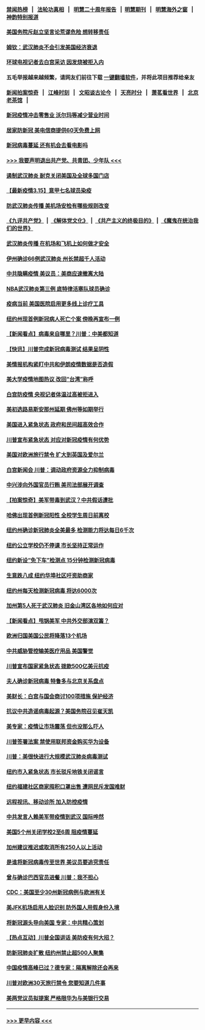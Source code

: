 #### [禁闻热榜](热点新闻.md?=0)  &nbsp;&nbsp;|&nbsp;&nbsp; [法轮功真相](https://github.com/gfw-breaker/truth/blob/master/README.md?=0) &nbsp;&nbsp;|&nbsp;&nbsp; [明慧二十周年报告](https://github.com/gfw-breaker/mh-reports/blob/master/README.md?=0) &nbsp;&nbsp;|&nbsp;&nbsp;[明慧期刊](https://github.com/gfw-breaker/mh-qikan) &nbsp;&nbsp;|&nbsp;&nbsp; [明慧海外之窗](https://github.com/gfw-breaker/mh-news/blob/master/README.md?=0) &nbsp;&nbsp;|&nbsp;&nbsp; [神韵特别报道](https://github.com/gfw-breaker/mh-news/blob/master/shenyun.md?=0)
#### [美国务院斥赵立坚言论荒谬危险 想转移责任](../pages/nsc412/n11942518.md?t=03160402) 
#### [姆钦：武汉肺炎不会引发美国经济衰退](../pages/nsc412/n11942530.md?t=03160402) 
#### [环球电视记者去白宫采访 因发烧被拒入内](../pages/nsc412/n11942516.md?t=03160402) 
#### 五毛举报越来越频繁，请网友们前往下载 [一键翻墙软件](https://github.com/gfw-breaker/ssr-accounts)，并将此项目推荐给亲友
#### [新闻拍案惊奇](https://github.com/gfw-breaker/banned-news/blob/master/pages/link4.md) &nbsp;&nbsp;|&nbsp;&nbsp; [江峰时刻](https://github.com/gfw-breaker/banned-news/blob/master/pages/link4.md) &nbsp;&nbsp;|&nbsp;&nbsp; [文昭谈古论今](https://github.com/gfw-breaker/banned-news/blob/master/pages/link4.md) &nbsp;&nbsp;|&nbsp;&nbsp; [天亮时分](https://github.com/gfw-breaker/banned-news/blob/master/pages/link4.md) &nbsp;&nbsp;|&nbsp;&nbsp; [萧茗看世界](https://github.com/gfw-breaker/banned-news/blob/master/pages/link4.md) &nbsp;&nbsp;|&nbsp;&nbsp; [北京老茶馆](https://github.com/gfw-breaker/banned-news/blob/master/pages/link4.md) &nbsp;&nbsp;|&nbsp;&nbsp; 
#### [新冠疫情冲击零售业 沃尔玛等减少营业时间](../pages/nsc412/n11942454.md?t=03160402) 
#### [居家防新冠 美电信商提供60天免费上网](../pages/nsc412/n11942457.md?t=03160402) 
#### [新冠病毒蔓延 还有机会去看电影吗](../pages/nsc412/n11942385.md?t=03160402) 
#### [>>> 我要声明退出共产党、共青团、少年队 <<<](https://github.com/begood0513/goodnews/blob/master/quit/letter.md) 
#### [遏制武汉肺炎 耐克关闭美国及全球多国门店](../pages/nsc412/n11942366.md?t=03160402) 
#### [【最新疫情3.15】意甲七名球员染疫](../pages/nsc412/n11940988.md?t=03160402) 
#### [防武汉肺炎传播 美机场安检有哪些规则改变](../pages/nsc412/n11939497.md?t=03160402) 
#### [《九评共产党》](https://github.com/begood0513/9ping.md/blob/master/README.md) &nbsp;|&nbsp; [《解体党文化》](../../../../jtdwh.md/blob/master/README.md)  &nbsp;|&nbsp; [《共产主义的终极目的》](../../../../gczydzjmd.md/blob/master/README.md) &nbsp;|&nbsp; [《魔鬼在统治我们的世界》](../../../../mgztzwmdsj.md/blob/master/README.md) 
#### [武汉肺炎传播 在机场和飞机上如何做才安全](../pages/nsc412/n11928171.md?t=03160402) 
#### [伊州确诊66例武汉肺炎 州长禁超千人活动](../pages/nsc412/n11941564.md?t=03160402) 
#### [中共隐瞒疫情 美议员：美商应速撤离大陆](../pages/nsc412/n11941407.md?t=03160402) 
#### [NBA武汉肺炎第三例 底特律活塞队球员确诊](../pages/nsc412/n11941282.md?t=03160402) 
#### [疫病当前 美国医院启用更多线上诊疗工具](../pages/nsc412/n11941300.md?t=03160402) 
#### [纽约州现首例新冠病人死亡个案  傍晚再宣布一例](../pages/nsc412/n11941340.md?t=03160402) 
#### [【新闻看点】病毒来自哪里？川普：中美都知道](../pages/nsc412/n11940769.md?t=03160402) 
#### [【快讯】川普完成新冠病毒测试 结果呈阴性](../pages/nsc412/n11941045.md?t=03160402) 
#### [美情报机构紧盯中共和伊朗疫情数据是否造假](../pages/nsc412/n11940875.md?t=03160402) 
#### [美大学疫情地图热议 改回“台湾”称呼](../pages/nsc412/n11940365.md?t=03160402) 
#### [白宫防疫情 央视记者体温过高被拒进入](../pages/nsc412/n11940841.md?t=03160402) 
#### [美初选路易斯安那州延期 佛州等如期举行](../pages/nsc412/n11940614.md?t=03160402) 
#### [美国进入紧急状态 政府和民间超高效合作](../pages/nsc412/n11940720.md?t=03160402) 
#### [川普宣布紧急状态 对应对新冠疫情有何优势](../pages/nsc412/n11940632.md?t=03160402) 
#### [美国对欧洲旅行禁令 扩大到英国及爱尔兰](../pages/nsc412/n11940647.md?t=03160402) 
#### [白宫新闻会 川普：调动政府资源全力抑制病毒](../pages/nsc412/n11940558.md?t=03160402) 
#### [中兴涉向外国官员行贿 美司法部展开调查](../pages/nsc412/n11940378.md?t=03160402) 
#### [【拍案惊奇】美军带毒到武汉？中共假话遭批](../pages/nsc412/n11939240.md?t=03160402) 
#### [哈佛出现首例新冠阳性  全校学生周日前离校](../pages/nsc412/n11939759.md?t=03160402) 
#### [纽约州确诊新冠肺炎全美最多  检测能力将达每日6千次](../pages/nsc412/n11939581.md?t=03160402) 
#### [纽约公立学校仍不停课 市长坚持正常运作](../pages/nsc412/n11939557.md?t=03160402) 
#### [纽约新设“免下车”检测点  15分钟检测新冠病毒](../pages/nsc412/n11939513.md?t=03160402) 
#### [生意跌八成  纽约华埠社区吁资助商家](../pages/nsc412/n11939562.md?t=03160402) 
#### [纽约州每天检测新冠病毒  将达6000次](../pages/nsc412/n11939510.md?t=03160402) 
#### [加州第5人死于武汉肺炎 旧金山湾区各地如何应对](../pages/nsc412/n11939263.md?t=03160402) 
#### [【新闻看点】甩锅美军 中共外交部演双簧？](../pages/nsc412/n11938828.md?t=03160402) 
#### [欧洲归国美国公民将降落13个机场](../pages/nsc412/n11939026.md?t=03160402) 
#### [中共威胁管控输美医疗用品 美国警觉](../pages/nsc412/n11938602.md?t=03160402) 
#### [川普宣布国家紧急状态 拨款500亿美元抗疫](../pages/nsc412/n11939032.md?t=03160402) 
#### [夫人确诊新冠病毒 特鲁多与北京关系盘点](../pages/nsc412/n11938748.md?t=03160402) 
#### [美财长：白宫与国会商讨100项措施 保护经济](../pages/nsc412/n11938829.md?t=03160402) 
#### [抗议中共造谣病毒起源？美国务院召见崔天凯](../pages/nsc412/n11938747.md?t=03160402) 
#### [美专家：疫情让市场震荡 但也没那么吓人](../pages/nsc412/n11938573.md?t=03160402) 
#### [川普签署法案 禁使用联邦资金购买华为设备](../pages/nsc412/n11938279.md?t=03160402) 
#### [川普：美很快进行大规模武汉肺炎病毒测试](../pages/nsc412/n11938523.md?t=03160402) 
#### [纽约市入紧急状态  市长驳斥地铁关闭谣言](../pages/nsc412/n11937384.md?t=03160402) 
#### [纽约福建社区商家囤积口罩出售 遭网民斥发国难财](../pages/nsc412/n11937354.md?t=03160402) 
#### [远程视讯、移动诊所  加入防控疫情](../pages/nsc412/n11937370.md?t=03160402) 
#### [中共发言人赖美军带疫情到武汉 国际哗然](../pages/nsc412/n11936484.md?t=03160402) 
#### [美国5个州关闭学校2至6周 阻疫情蔓延](../pages/nsc412/n11937190.md?t=03160402) 
#### [加州建议推迟或取消所有250人以上活动](../pages/nsc412/n11937373.md?t=03160402) 
#### [是谁将新冠病毒传至世界 美议员要追究责任](../pages/nsc412/n11936827.md?t=03160402) 
#### [曾与确诊巴西官员进餐 川普：我不担心](../pages/nsc412/n11936958.md?t=03160402) 
#### [CDC：美国至少30州新冠病例与欧洲有关](../pages/nsc412/n11936623.md?t=03160402) 
#### [美JFK机场启用人脸识别 防外国人用假身份入境](../pages/nsc412/n11936511.md?t=03160402) 
#### [将新冠源头导向美国 专家：中共精心策划](../pages/nsc412/n11936432.md?t=03160402) 
#### [【热点互动】川普全国讲话 美防疫有何大招？](../pages/nsc412/n11936288.md?t=03160402) 
#### [防新冠肺炎扩散 纽约州禁止超500人聚集](../pages/nsc412/n11936400.md?t=03160402) 
#### [中国疫情高峰已过？德专家：隔离解除还会再来](../pages/nsc412/n11935994.md?t=03160402) 
#### [川普对欧洲30天旅行禁令 您要知道几件事](../pages/nsc412/n11935870.md?t=03160402) 
#### [美两党议员拟提案 严格限华为与美银行交易](../pages/nsc412/n11935733.md?t=03160402) 

----
#### [ >>> 更早内容 <<< ](../indexes/nsc412-earlier.md)
